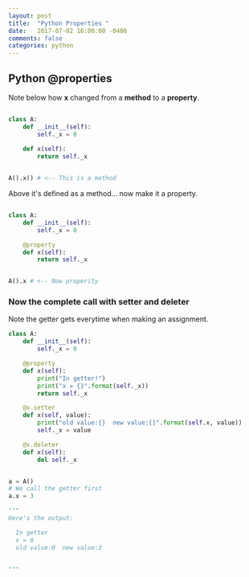 ```yaml
---
layout: post
title:  "Python Properties "
date:   2017-07-02 16:00:00 -0400 
comments: false
categories: python
---
```


## Python @properties

Note below how **x** changed from a **method** to a **property**.

```python

class A:
    def __init__(self):
        self._x = 0
	    
    def x(self):
        return self._x


A().x() # <-- This is a method

```        


Above it's defined as a method... now make it a property.

```python

class A:
    def __init__(self):
        self._x = 0

    @property
    def x(self):
        return self._x


A().x # <-- Now properity 

```        
    

### Now the complete call with setter and deleter

Note the getter gets everytime when making an assignment.


```python
class A:
    def __init__(self):
        self._x = 0

    @property
    def x(self):
        print("In getter!")
        print("x = {}".format(self._x))
        return self._x

    @x.setter
    def x(self, value):
        print("old value:{}  new value:{}".format(self.x, value))
    	self._x = value

    @x.deleter
    def x(self):
       	del self._x


a = A()
# We call the getter first
a.x = 3

"""
Here's the output:

  In getter
  x = 0
  old value:0  new value:3


"""


```


<div id="fb-root"></div>
<script>(function(d, s, id) {
  var js, fjs = d.getElementsByTagName(s)[0];
  if (d.getElementById(id)) return;
  js = d.createElement(s); js.id = id;
  js.src = "//connect.facebook.net/en_US/sdk.js#xfbml=1&version=v2.8&appId=671657696349259";
  fjs.parentNode.insertBefore(js, fjs);
}(document, 'script', 'facebook-jssdk'));</script>


<!--  Enter text below, if you want -->


<div class="fb-comments"  data-numposts="5"></div>






